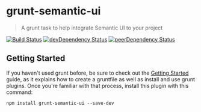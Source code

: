 # grunt-semantic-ui
> A grunt task to help integrate Semantic UI to your project

[![Build Status](https://travis-ci.org/ThanosSiopoudis/grunt-semantic-ui.svg?branch=master)](https://travis-ci.org/ThanosSiopoudis/grunt-semantic-ui) [![devDependency Status](https://david-dm.org/ThanosSiopoudis/grunt-semantic-ui/dev-status.svg)](https://david-dm.org/ThanosSiopoudis/grunt-semantic-ui#info=devDependencies) [![peerDependency Status](https://david-dm.org/ThanosSiopoudis/grunt-semantic-ui/peer-status.svg)](https://david-dm.org/ThanosSiopoudis/grunt-semantic-ui#info=peerDependencies)


## Getting Started
If you haven't used grunt before, be sure to check out the [Getting Started](http://gruntjs.com/getting-started) guide, as it explains how to create a gruntfile as well as install and use grunt plugins. Once you're familiar with that process, install this plugin with this command:
```shell
npm install grunt-semantic-ui --save-dev
```

